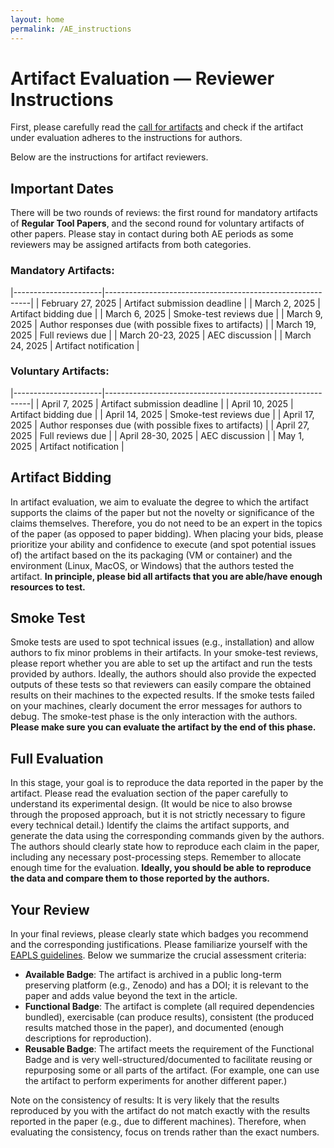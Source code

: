 ```yaml
---
layout: home
permalink: /AE_instructions
---
```


# Artifact Evaluation — Reviewer Instructions

First, please carefully read the [call for artifacts](./artifacts.md)
and check if the artifact under evaluation adheres to the instructions for authors.

Below are the instructions for artifact reviewers.

## Important Dates

There will be two rounds of reviews:
the first round for mandatory artifacts of **Regular Tool Papers**,
and the second round for voluntary artifacts of other papers.
Please stay in contact during both AE periods as some reviewers may be assigned artifacts from both categories.

### Mandatory Artifacts:

|----------------------|-----------------------------------------------------------|
| February 27, 2025 | Artifact submission deadline |
| March 2, 2025 | Artifact bidding due |
| March 6, 2025 | Smoke-test reviews due |
| March 9, 2025 | Author responses due (with possible fixes to artifacts) |
| March 19, 2025 | Full reviews due |
| March 20-23, 2025 | AEC discussion |
| March 24, 2025 | Artifact notification |

### Voluntary Artifacts:

|----------------------|-----------------------------------------------------------|
| April 7, 2025 | Artifact submission deadline |
| April 10, 2025 | Artifact bidding due |
| April 14, 2025 | Smoke-test reviews due |
| April 17, 2025 | Author responses due (with possible fixes to artifacts) |
| April 27, 2025 | Full reviews due |
| April 28-30, 2025 | AEC discussion |
| May 1, 2025 | Artifact notification |

## Artifact Bidding

In artifact evaluation, we aim to evaluate the degree to which the artifact supports the claims of the paper
but not the novelty or significance of the claims themselves.
Therefore, you do not need to be an expert in the topics of the paper (as opposed to paper bidding).
When placing your bids, please prioritize your ability and confidence to execute (and spot potential issues of) the artifact
based on the its packaging (VM or container) and the environment (Linux, MacOS, or Windows) that the authors tested the artifact.
**In principle, please bid all artifacts that you are able/have enough resources to test.**

## Smoke Test

Smoke tests are used to spot technical issues (e.g., installation) and allow authors to fix minor problems in their artifacts.
In your smoke-test reviews, please report whether you are able to set up the artifact and run the tests provided by authors.
Ideally, the authors should also provide the expected outputs of these tests so that
reviewers can easily compare the obtained results on their machines to the expected results.
If the smoke tests failed on your machines, clearly document the error messages for authors to debug.
The smoke-test phase is the only interaction with the authors.
**Please make sure you can evaluate the artifact by the end of this phase.**

## Full Evaluation

In this stage, your goal is to reproduce the data reported in the paper by the artifact.
Please read the evaluation section of the paper carefully to understand its experimental design.
(It would be nice to also browse through the proposed approach,
but it is not strictly necessary to figure every technical detail.)
Identify the claims the artifact supports, and generate the data using the corresponding commands given by the authors.
The authors should clearly state how to reproduce each claim in the paper,
including any necessary post-processing steps.
Remember to allocate enough time for the evaluation.
**Ideally, you should be able to reproduce the data and compare them to those reported by the authors.**

## Your Review

In your final reviews, please clearly state which badges you recommend and the corresponding justifications.
Please familiarize yourself with the [EAPLS guidelines](https://eapls.org/pages/artifact_badges/).
Below we summarize the crucial assessment criteria:

- **Available Badge**: The artifact is archived in a public long-term preserving platform (e.g., Zenodo) and has a DOI;
  it is relevant to the paper and adds value beyond the text in the article.
- **Functional Badge**: The artifact is complete (all required dependencies bundled), exercisable (can produce results),
  consistent (the produced results matched those in the paper), and documented (enough descriptions for reproduction).
- **Reusable Badge**: The artifact meets the requirement of the Functional Badge and is very well-structured/documented
  to facilitate reusing or repurposing some or all parts of the artifact.
  (For example, one can use the artifact to perform experiments for another different paper.)

Note on the consistency of results:
It is very likely that the results reproduced by you with the artifact do not match exactly with the results reported in the paper
(e.g., due to different machines).
Therefore, when evaluating the consistency, focus on trends rather than the exact numbers.
